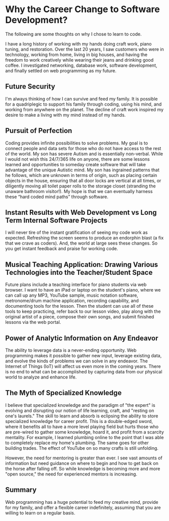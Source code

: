 # Why the Career Change to Software Development?

The following are some thoughts on why I chose to learn to code.

I have a long history of working with my hands doing craft work, piano tuning, and restoration. Over the last 20 years, I saw customers who were in technology, working from home, living in big houses, and having the freedom to work creatively while wearing their jeans and drinking good coffee. I investigated networking, database work, software development, and finally settled on web programming as my future.

## Future Security

I'm always thinking of how I can survive and feed my family. It is possible for a quadriplegic to support his family through coding, using his mind, and working from anywhere on the planet. The decline of craft work inspired my desire to make a living with my mind instead of my hands.

## Pursuit of Perfection

Coding provides infinite possibilities to solve problems. My goal is to connect people and data sets for those who do not have access to the rest of the world. My son has severe Autism and is essentially non-verbal. While I would not wish this 24/7/365 life on anyone, there are some lessons learned and opportunities to someday create software that will take advantage of the unique Autistic mind. My son has ingrained patterns that he follows, which are unknown in terms of origin, such as placing certain objects in the house, ensuring that all door locks are vertical at all times, or diligently moving all toilet paper rolls to the storage closet (stranding the unaware bathroom visitor!). My hope is that we can eventually harness these “hard coded mind paths” through software.

## Instant Results with Web Development vs Long Term Internal Software Projects

I will never tire of the instant gratification of seeing my code work as expected. Refreshing the screen seems to produce an endorphin blast (a fix that we crave as coders). And, the world at large sees these changes. So you get instant feedback and praise for working code.

## Musical Teaching Application: Drawing Various Technologies into the Teacher/Student Space

Future plans include a teaching interface for piano students via web browser. I want to have an iPad or laptop on the student's piano, where we can call up any MP3, YouTube sample, music notation software, metronome/drum machine application, recording capability, and documenting tools for the lesson. Then the student can use all of these tools to keep practicing, refer back to our lesson video, play along with the original artist of a piece, compose their own songs, and submit finished lessons via the web portal.

## Power of Analytic Information on Any Endeavor

The ability to leverage data is a never-ending opportunity. Web programming makes it possible to gather new input, leverage existing data, and evolve the kinds of problems we can solve in any endeavor. The Internet of Things (IoT) will affect us even more in the coming years. There is no end to what can be accomplished by capturing data from our physical world to analyze and enhance life.

## The Myth of Specialized Knowledge

I believe that specialized knowledge and the paradigm of "the expert" is evolving and disrupting our notion of life learning, craft, and "resting on one's laurels." The skill to learn and absorb is eclipsing the ability to store specialized knowledge for career profit. This is a double-edged sword, where it benefits all to have a more level playing field but hurts those who are pre-wired to gather some knowledge, hoard it, and profit from a scarcity mentality. For example, I learned plumbing online to the point that I was able to completely replace my home's plumbing. The same goes for other building trades. The effect of YouTube on so many crafts is still unfolding.

However, the need for mentoring is greater than ever. I see vast amounts of information but need guidance on where to begin and how to get back on the horse after falling off. So while knowledge is becoming more and more "open source," the need for experienced mentors is increasing.

## Summary

Web programming has a huge potential to feed my creative mind, provide for my family, and offer a flexible career indefinitely, assuming that you are willing to learn on a regular basis.
